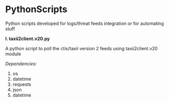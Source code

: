 # PythonScripts
Python scripts developed for logs/threat feeds integration or for automating stuff

**I. taxii2client.v20.py**

  A python script to poll the ctix/taxii version 2 feeds using taxii2client.v20 module
  
  _Dependencies:_
  1. os
  2. datetime
  3. requests
  4. json
  5. datetime
